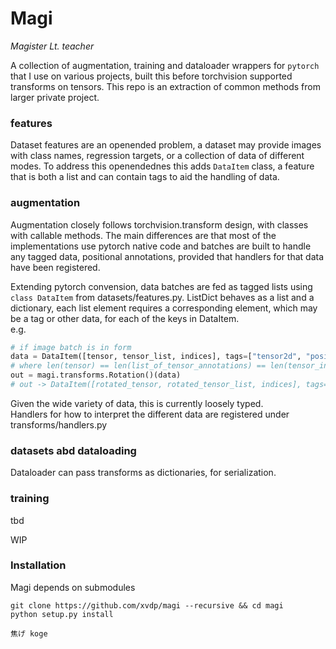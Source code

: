 # Magi
*Magister Lt. teacher*

A collection of augmentation, training and dataloader wrappers for `pytorch` that I use on various projects, built this before torchvision supported transforms on tensors. This repo is an extraction of common methods from larger private project.

### features
Dataset features are an openended problem, a dataset may provide images with class names, regression targets, or a collection of data of different modes.
To address this openendednes this adds `DataItem` class, a feature that is both a list and can contain tags to aid the handling of data.   


### augmentation
Augmentation closely follows torchvision.transform design, with classes with callable methods. The main differences are that most of the implementations use pytorch native code and batches are built to handle any tagged data, positional annotations, provided that handlers for that data have been registered. <br> 

Extending pytorch convension, data batches are fed as tagged lists using `class DataItem` from datasets/features.py. ListDict behaves as a list and a dictionary,  each list element requires a corresponding element, which may be a tag or other data,  for each of the keys in DataItem. <br>
 e.g.
```python
# if image batch is in form
data = DataItem([tensor, tensor_list, indices], tags=["tensor2d", "positions2d", "indices"])
# where len(tensor) == len(list_of_tensor_annotations) == len(tensor_indices) == N, size of batch
out = magi.transforms.Rotation()(data)
# out -> DataItem([rotated_tensor, rotated_tensor_list, indices], tags=["tensor2d", "positions2d", "indices"]))
```
Given the wide variety of data, this is currently loosely typed. <br>
Handlers for how to interpret the different data are registered under transforms/handlers.py 

<!-- Tensors and lists of tensor annotations are rotated in the order defined in config, y or x dominant. <br>
Tensor lists can be of form [N,2,2] in the case of a box annotation or [N,2,M] in the case of paths. -->



### datasets abd dataloading
Dataloader can pass transforms as dictionaries, for serialization.

### training
tbd





WIP
### Installation
Magi depends on submodules
```
git clone https://github.com/xvdp/magi --recursive && cd magi
python setup.py install

焦げ koge
```
